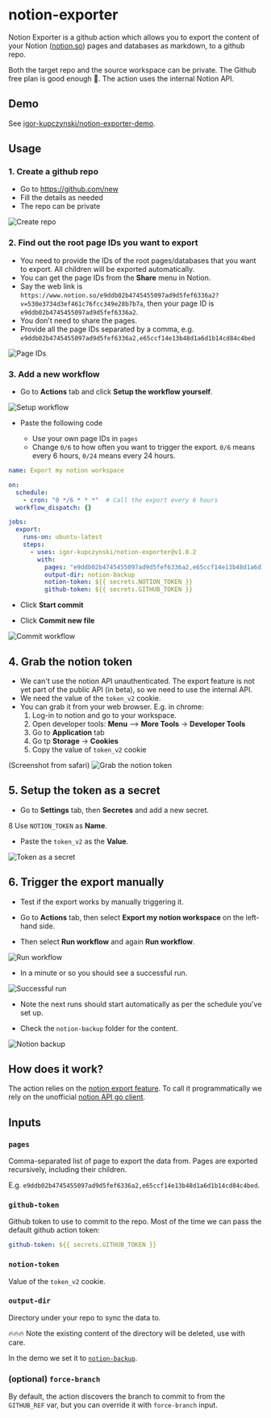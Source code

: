 # notion-exporter

Notion Exporter is a github action which allows you to export the content of your Notion ([notion.so](https://notion.so)) pages and databases as markdown, to a github repo.

Both the target repo and the source workspace can be private. The Github free plan is good enough 🙏. The action uses the internal Notion API.

## Demo

See [igor-kupczynski/notion-exporter-demo](https://github.com/igor-kupczynski/notion-exporter-demo).

## Usage

### 1. Create a github repo

- Go to https://github.com/new
- Fill the details as needed
- The repo can be private

![Create repo](imgs/1-create-repo.png)
      
### 2. Find out the root page IDs you want to export

* You need to provide the IDs of the root pages/databases that you want to export. All children will be exported automatically.
* You can get the page IDs from the **Share** menu in Notion.
* Say the web link is `https://www.notion.so/e9ddb02b4745455097ad9d5fef6336a2?v=530e3734d3ef461c76fcc349e28b7b7a`, then your page ID is `e9ddb02b4745455097ad9d5fef6336a2`.
* You don't need to share the pages.
* Provide all the page IDs separated by a comma, e.g. `e9ddb02b4745455097ad9d5fef6336a2,e65ccf14e13b48d1a6d1b14cd84c4bed`

![Page IDs](imgs/2-page-IDs.png)

### 3. Add a new workflow

* Go to **Actions** tab and click **Setup the workflow yourself**.

![Setup workflow](imgs/3-setup-workflow.png)
  
* Paste the following code 
  
    * Use your own page IDs in `pages`
    * Change `0/6` to how often you want to trigger the export. `0/6` means every 6 hours, `0/24` means every 24 hours.
```yaml
name: Export my notion workspace

on:
  schedule:
    - cron: "0 */6 * * *"  # Call the export every 6 hours
  workflow_dispatch: {}

jobs:
  export:
    runs-on: ubuntu-latest
    steps:
      - uses: igor-kupczynski/notion-exporter@v1.0.2
        with:
          pages: "e9ddb02b4745455097ad9d5fef6336a2,e65ccf14e13b48d1a6d1b14cd84c4bed"  # Pages IDs identified in (step 2)  
          output-dir: notion-backup
          notion-token: ${{ secrets.NOTION_TOKEN }}
          github-token: ${{ secrets.GITHUB_TOKEN }}
```
    


* Click **Start commit**

* Click **Commit new file**

![Commit workflow](imgs/3-commit-workflow.png)

## 4. Grab the notion token

* We can't use the notion API unauthenticated. The export feature is not yet part of the public API (in beta), so we need to use the internal API.
* We need the value of the `token_v2` cookie.
* You can grab it from your web browser. E.g. in chrome:
    1. Log-in to notion and go to your workspace.
    2. Open developer tools: **Menu** --> **More Tools** -> **Developer Tools**
    3. Go to **Application** tab
    4. Go tp **Storage** -> **Cookies**
    5. Copy the value of `token_v2` cookie

(Screenshot from safari)
![Grab the notion token](imgs/4-grab-notion-token.png)


## 5. Setup the token as a secret

* Go to **Settings** tab, then **Secretes** and add a new secret.

8 Use `NOTION_TOKEN` as **Name**.

* Paste the `token_v2` as the **Value**.

![Token as a secret](imgs/5-token-as-a-secret.png)


## 6. Trigger the export manually

* Test if the export works by manually triggering it.

* Go to **Actions** tab, then select **Export my notion workspace** on the left-hand side.

* Then select **Run workflow** and again **Run workflow**.

![Run workflow](imgs/6-run-workflow.png)

* In a minute or so you should see a successful run.

![Successful run](imgs/6-successful-run.png)

* Note the next runs should start automatically as per the schedule you've set up.

* Check the `notion-backup` folder for the content.

![Notion backup](imgs/6-notion-backup.png)


## How does it work?

The action relies on the [notion export feature](https://www.notion.so/Export-a-page-as-Markdown-69b6031dd9454022abed8e23a86b0e1e). To call it programmatically we rely on the unofficial [notion API go client](https://www.notion.so/Export-a-page-as-Markdown-69b6031dd9454022abed8e23a86b0e1e).

## Inputs

### `pages`

Comma-separated list of page to export the data from. Pages are exported recursively, including their children.

E.g. `e9ddb02b4745455097ad9d5fef6336a2,e65ccf14e13b48d1a6d1b14cd84c4bed`.

### `github-token`

Github token to use to commit to the repo. Most of the time we can pass the default github action token:
```yaml
github-token: ${{ secrets.GITHUB_TOKEN }}
```
  
### `notion-token`

Value of the `token_v2` cookie.

### `output-dir`

Directory under your repo to sync the data to.

🔥🔥🔥 Note the existing content of the directory will be deleted, use with care.

In the demo we set it to [`notion-backup`](https://github.com/igor-kupczynski/notion-exporter-demo/tree/main/notion-backup).

### (optional) `force-branch`

By default, the action discovers the branch to commit to from the `GITHUB_REF` var, but you can override it with `force-branch` input.
